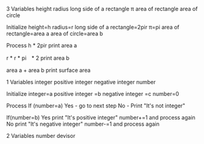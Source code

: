  3
 Variables 
 height 
 radius
 long side of a rectangle
 π
 area of rectangle
 area of circle 
 
 Initialize
 height=h
 radius=r
 long side of a rectangle=2pir
 π=pi
 area of rectangle=area a
 area of circle=area b
 
 Process 
 h * 2pir
 print area a
 
 r * r * pi　* 2
 print area b
 
 area a + area b 
 print surface area 
 
 1
 Variables 
 integer
 positive integer 
 negative integer
 number 
 
 Initialize 
 integer=a
 positive integer =b
 negative integer =c
 number=0
 
 Process 
 If (number=a)
 Yes - go to next step 
 No  - Print "It's not integer" 
 
 If(number=b)
 Yes print "It's positive integer" number+=1 and process again 
 No  print "It's negative integer" number-=1 and process again
 
 2
 Variables 
 number 
 devisor 
 

 
 
 
